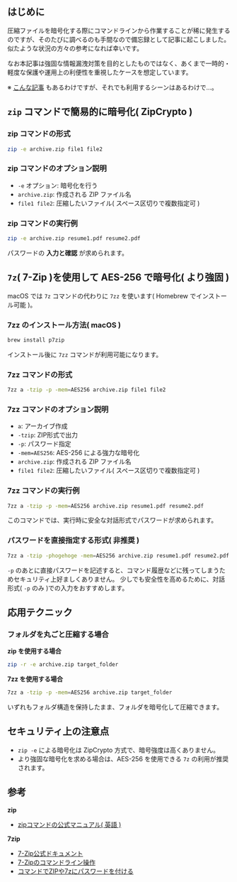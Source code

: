 ## はじめに

圧縮ファイルを暗号化する際にコマンドラインから作業することが稀に発生するのですが、そのたびに調べるのも手間なので備忘録として記事に起こしました。
似たような状況の方々の参考になれば幸いです。

なお本記事は強固な情報漏洩対策を目的としたものではなく、あくまで一時的・軽度な保護や運用上の利便性を重視したケースを想定しています。

※ [こんな記事](https://diamond.jp/articles/-/251961) もあるわけですが、それでも利用するシーンはあるわけで...。

## `zip` コマンドで簡易的に暗号化( ZipCrypto )

### zip コマンドの形式

```bash
zip -e archive.zip file1 file2
```

### zip コマンドのオプション説明

- `-e` オプション: 暗号化を行う
- `archive.zip`: 作成される ZIP ファイル名
- `file1 file2`: 圧縮したいファイル( スペース区切りで複数指定可 )

### zip コマンドの実行例

```bash
zip -e archive.zip resume1.pdf resume2.pdf
```

パスワードの **入力と確認** が求められます。

## `7z`( 7-Zip )を使用して AES-256 で暗号化( より強固 )

macOS では `7z` コマンドの代わりに `7zz` を使います( Homebrew でインストール可能 )。

### 7zz のインストール方法( macOS )

```bash
brew install p7zip
```

インストール後に `7zz` コマンドが利用可能になります。

### 7zz コマンドの形式

```bash
7zz a -tzip -p -mem=AES256 archive.zip file1 file2
```

### 7zz コマンドのオプション説明

- `a`: アーカイブ作成
- `-tzip`: ZIP形式で出力
- `-p`: パスワード指定
- `-mem=AES256`: AES-256 による強力な暗号化
- `archive.zip`: 作成される ZIP ファイル名
- `file1 file2`: 圧縮したいファイル( スペース区切りで複数指定可 )

### 7zz コマンドの実行例

```bash
7zz a -tzip -p -mem=AES256 archive.zip resume1.pdf resume2.pdf
```

このコマンドでは、実行時に安全な対話形式でパスワードが求められます。

### パスワードを直接指定する形式( 非推奨 )

```bash
7zz a -tzip -phogehoge -mem=AES256 archive.zip resume1.pdf resume2.pdf
```

`-p` のあとに直接パスワードを記述すると、コマンド履歴などに残ってしまうためセキュリティ上好ましくありません。
少しでも安全性を高めるために、対話形式( `-p` のみ )での入力をおすすめします。

## 応用テクニック

### フォルダを丸ごと圧縮する場合

**zip を使用する場合**

```bash
zip -r -e archive.zip target_folder
```

**7zz を使用する場合**

```bash
7zz a -tzip -p -mem=AES256 archive.zip target_folder
```

いずれもフォルダ構造を保持したまま、フォルダを暗号化して圧縮できます。

## セキュリティ上の注意点

- `zip -e` による暗号化は ZipCrypto 方式で、暗号強度は高くありません。
- より強固な暗号化を求める場合は、AES-256 を使用できる `7z` の利用が推奨されます。

## 参考

**zip**
- [zipコマンドの公式マニュアル( 英語 )](https://linux.die.net/man/1/zip)

**7zip**
- [7-Zip公式ドキュメント](https://7-zip.opensource.jp/)
- [7-Zipのコマンドライン操作](https://cgbeginner.net/7-zip/)
- [コマンドでZIPや7zにパスワードを付ける](https://7-zip.opensource.jp/howto/dos-command-password.html)
